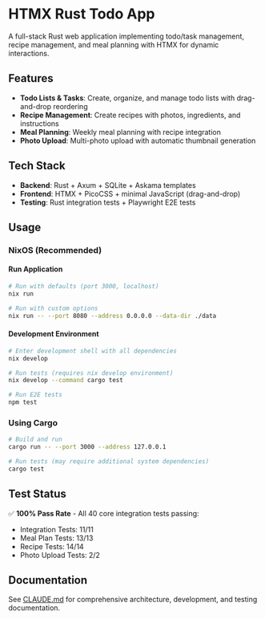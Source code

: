 # HTMX Rust Todo App

A full-stack Rust web application implementing todo/task management, recipe management, and meal planning with HTMX for dynamic interactions.

## Features

- **Todo Lists & Tasks**: Create, organize, and manage todo lists with drag-and-drop reordering
- **Recipe Management**: Create recipes with photos, ingredients, and instructions
- **Meal Planning**: Weekly meal planning with recipe integration
- **Photo Upload**: Multi-photo upload with automatic thumbnail generation

## Tech Stack

- **Backend**: Rust + Axum + SQLite + Askama templates
- **Frontend**: HTMX + PicoCSS + minimal JavaScript (drag-and-drop)
- **Testing**: Rust integration tests + Playwright E2E tests

## Usage

### NixOS (Recommended)

#### Run Application

```bash
# Run with defaults (port 3000, localhost)
nix run

# Run with custom options
nix run -- --port 8080 --address 0.0.0.0 --data-dir ./data
```

#### Development Environment

```bash
# Enter development shell with all dependencies
nix develop

# Run tests (requires nix develop environment)
nix develop --command cargo test

# Run E2E tests
npm test
```

### Using Cargo

```bash
# Build and run
cargo run -- --port 3000 --address 127.0.0.1

# Run tests (may require additional system dependencies)
cargo test
```

## Test Status

✅ **100% Pass Rate** - All 40 core integration tests passing:
- Integration Tests: 11/11
- Meal Plan Tests: 13/13  
- Recipe Tests: 14/14
- Photo Upload Tests: 2/2

## Documentation

See [CLAUDE.md](./CLAUDE.md) for comprehensive architecture, development, and testing documentation.
